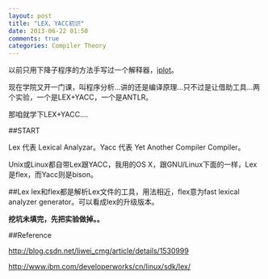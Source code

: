 ```yaml
---
layout: post
title: "LEX、YACC初识"
date: 2013-06-22 01:50
comments: true
categories: Compiler Theory
---
```


以前只用下降子程序的方法手写过一个解释器，[iplot](http://iplot.tclh123.com/)。

现在学院又开一门课，叫程序分析...讲的还是编译原理...只不过是让借助工具...两个实验，一个是LEX+YACC，一个是ANTLR。

那咱就学下LEX+YACC....

##START

Lex 代表 Lexical Analyzar。Yacc 代表 Yet Another Compiler Compiler。

Unix或Linux都自带Lex跟YACC，我用的OS X，跟GNU/Linux下面的一样，Lex是flex，而Yacc则是bison。

##Lex
lex和flex都是解析Lex文件的工具，用法相近，flex意为fast lexical analyzer generator。可以看成lex的升级版本。

**挖坑未填完，先把实验做掉。。**

##Reference

http://blog.csdn.net/liwei_cmg/article/details/1530999

http://www.ibm.com/developerworks/cn/linux/sdk/lex/